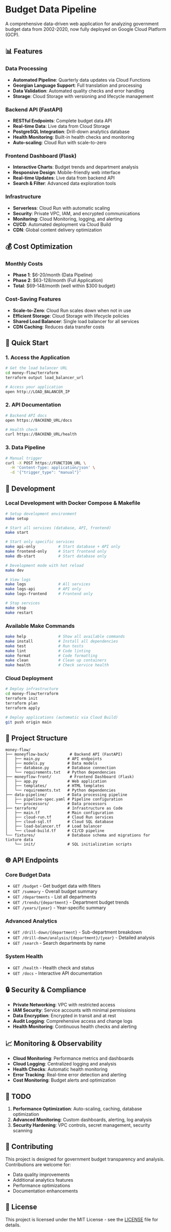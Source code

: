 # Budget Data Pipeline

A comprehensive data-driven web application for analyzing government budget data from 2002-2020, now fully deployed on Google Cloud Platform (GCP).



## 📊 **Features**

### **Data Processing**
- **Automated Pipeline**: Quarterly data updates via Cloud Functions
- **Georgian Language Support**: Full translation and processing
- **Data Validation**: Automated quality checks and error handling
- **Storage**: Cloud Storage with versioning and lifecycle management

### **Backend API (FastAPI)**
- **RESTful Endpoints**: Complete budget data API
- **Real-time Data**: Live data from Cloud Storage
- **PostgreSQL Integration**: Drill-down analytics database
- **Health Monitoring**: Built-in health checks and monitoring
- **Auto-scaling**: Cloud Run with scale-to-zero

### **Frontend Dashboard (Flask)**
- **Interactive Charts**: Budget trends and department analysis
- **Responsive Design**: Mobile-friendly web interface
- **Real-time Updates**: Live data from backend API
- **Search & Filter**: Advanced data exploration tools

### **Infrastructure**
- **Serverless**: Cloud Run with automatic scaling
- **Security**: Private VPC, IAM, and encrypted communications
- **Monitoring**: Cloud Monitoring, logging, and alerting
- **CI/CD**: Automated deployment via Cloud Build
- **CDN**: Global content delivery optimization

## 💰 **Cost Optimization**

### **Monthly Costs**
- **Phase 1**: $6-20/month (Data Pipeline)
- **Phase 2**: $63-128/month (Full Application)
- **Total**: $69-148/month (well within $300 budget)

### **Cost-Saving Features**
- **Scale-to-Zero**: Cloud Run scales down when not in use
- **Efficient Storage**: Cloud Storage with lifecycle policies
- **Shared Load Balancer**: Single load balancer for all services
- **CDN Caching**: Reduces data transfer costs

## 🚀 **Quick Start**

### **1. Access the Application**
```bash
# Get the load balancer URL
cd money-flow/terraform
terraform output load_balancer_url

# Access your application
open http://LOAD_BALANCER_IP
```

### **2. API Documentation**
```bash
# Backend API docs
open https://BACKEND_URL/docs

# Health check
curl https://BACKEND_URL/health
```

### **3. Data Pipeline**
```bash
# Manual trigger
curl -X POST https://FUNCTION_URL \
  -H 'Content-Type: application/json' \
  -d '{"trigger_type": "manual"}'
```

## 🔧 **Development**

### **Local Development with Docker Compose & Makefile**
```bash
# Setup development environment
make setup

# Start all services (database, API, frontend)
make start

# Start only specific services
make api-only          # Start database + API only
make frontend-only     # Start frontend only
make db-start          # Start database only

# Development mode with hot reload
make dev

# View logs
make logs              # All services
make logs-api          # API only
make logs-frontend     # Frontend only

# Stop services
make stop
make restart
```

### **Available Make Commands**
```bash
make help              # Show all available commands
make install           # Install all dependencies
make test              # Run tests
make lint              # Code linting
make format            # Code formatting
make clean             # Clean up containers
make health            # Check service health
```

### **Cloud Deployment**
```bash
# Deploy infrastructure
cd money-flow/terraform
terraform init
terraform plan
terraform apply

# Deploy applications (automatic via Cloud Build)
git push origin main
```

## 📁 **Project Structure**

```
money-flow/
├── moneyflow-back/         # Backend API (FastAPI)
│   ├── main.py            # API endpoints
│   ├── models.py          # Data models
│   ├── database.py        # Database connection
│   └── requirements.txt   # Python dependencies
├── moneyflow-front/        # Frontend Dashboard (Flask)
│   ├── app.py             # Web application
│   ├── templates/         # HTML templates
│   └── requirements.txt   # Python dependencies
├── data-pipeline/         # Data processing pipeline
│   ├── pipeline-spec.yaml # Pipeline configuration
│   └── processors/        # Data processors
├── terraform/             # Infrastructure as Code
│   ├── main.tf            # Main configuration
│   ├── cloud-run.tf       # Cloud Run services
│   ├── cloud-sql.tf       # Cloud SQL database
│   ├── load-balancer.tf   # Load balancer
│   └── cloud-build.tf     # CI/CD pipeline
└── fixtures/              # Database schema and migrations for tixture data
    └── init/              # SQL initialization scripts
```

## 🌐 **API Endpoints**

### **Core Budget Data**
- `GET /budget` - Get budget data with filters
- `GET /summary` - Overall budget summary
- `GET /departments` - List all departments
- `GET /trends/{department}` - Department budget trends
- `GET /years/{year}` - Year-specific summary

### **Advanced Analytics**
- `GET /drill-down/{department}` - Sub-department breakdown
- `GET /drill-down/analysis/{department}/{year}` - Detailed analysis
- `GET /search` - Search departments by name

### **System Health**
- `GET /health` - Health check and status
- `GET /docs` - Interactive API documentation

## 🔒 **Security & Compliance**

- **Private Networking**: VPC with restricted access
- **IAM Security**: Service accounts with minimal permissions
- **Data Encryption**: Encrypted in transit and at rest
- **Audit Logging**: Comprehensive access and change logs
- **Health Monitoring**: Continuous health checks and alerting

## 📈 **Monitoring & Observability**

- **Cloud Monitoring**: Performance metrics and dashboards
- **Cloud Logging**: Centralized logging and analysis
- **Health Checks**: Automatic health monitoring
- **Error Tracking**: Real-time error detection and alerting
- **Cost Monitoring**: Budget alerts and optimization



## 🎯 **TODO**

1. **Performance Optimization**: Auto-scaling, caching, database optimization
2. **Advanced Monitoring**: Custom dashboards, alerting, log analysis
3. **Security Hardening**: VPC controls, secret management, security scanning



## 🤝 **Contributing**

This project is designed for government budget transparency and analysis. Contributions are welcome for:
- Data quality improvements
- Additional analytics features
- Performance optimizations
- Documentation enhancements

## 📄 **License**

This project is licensed under the MIT License - see the [LICENSE](LICENSE) file for details.

